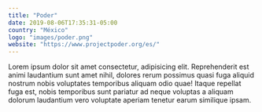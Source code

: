 ```yaml
---
title: "Poder"
date: 2019-08-06T17:35:31-05:00
country: "México"
logo: "images/poder.png"
website: "https://www.projectpoder.org/es/"
---
```


Lorem ipsum dolor sit amet consectetur, adipisicing elit. Reprehenderit est animi laudantium sunt amet nihil, dolores rerum possimus quasi fuga aliquid nostrum nobis voluptates temporibus aliquam odio quae! Itaque repellat fuga est, nobis temporibus sunt pariatur ad neque voluptas a aliquam dolorum laudantium vero voluptate aperiam tenetur earum similique ipsam.